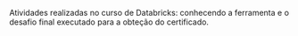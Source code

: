 Atividades realizadas no curso de Databricks: conhecendo a ferramenta e o desafio final executado para a obteção do certificado.
